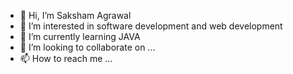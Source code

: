 - 👋 Hi, I’m Saksham Agrawal
- 👀 I’m interested in software development and web development
- 🌱 I’m currently learning JAVA 
- 💞️ I’m looking to collaborate on ...
- 📫 How to reach me ...

<!---
5ak5ham/5ak5ham is a ✨ special ✨ repository because its `README.md` (this file) appears on your GitHub profile.
You can click the Preview link to take a look at your changes.
--->
